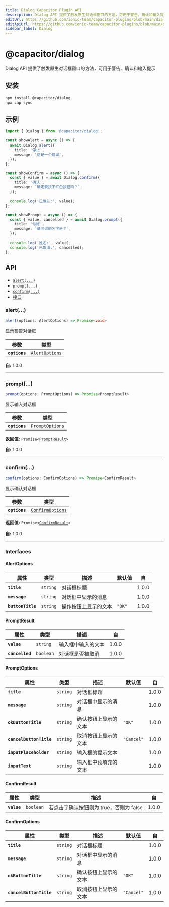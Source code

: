 ```yaml
---
title: Dialog Capacitor Plugin API
description: Dialog API 提供了触发原生对话框窗口的方法，可用于警告、确认和输入提示
editUrl: https://github.com/ionic-team/capacitor-plugins/blob/main/dialog/README.md
editApiUrl: https://github.com/ionic-team/capacitor-plugins/blob/main/dialog/src/definitions.ts
sidebar_label: Dialog
---
```


# @capacitor/dialog

Dialog API 提供了触发原生对话框窗口的方法，可用于警告、确认和输入提示

## 安装

```bash
npm install @capacitor/dialog
npx cap sync
```

## 示例

```typescript
import { Dialog } from '@capacitor/dialog';

const showAlert = async () => {
  await Dialog.alert({
    title: '停止',
    message: '这是一个错误',
  });
};

const showConfirm = async () => {
  const { value } = await Dialog.confirm({
    title: '确认',
    message: `确定要按下红色按钮吗？`,
  });

  console.log('已确认:', value);
};

const showPrompt = async () => {
  const { value, cancelled } = await Dialog.prompt({
    title: '你好',
    message: `请问你的名字是？`,
  });

  console.log('姓名:', value);
  console.log('已取消:', cancelled);
};
```

## API

<docgen-index>

- [`alert(...)`](#alert)
- [`prompt(...)`](#prompt)
- [`confirm(...)`](#confirm)
- [接口](#interfaces)

</docgen-index>

<docgen-api>

### alert(...)

```typescript
alert(options: AlertOptions) => Promise<void>
```

显示警告对话框

| 参数          | 类型                                                  |
| ------------- | ----------------------------------------------------- |
| **`options`** | <code><a href="#alertoptions">AlertOptions</a></code> |

**自:** 1.0.0

---

### prompt(...)

```typescript
prompt(options: PromptOptions) => Promise<PromptResult>
```

显示输入对话框

| 参数          | 类型                                                    |
| ------------- | ------------------------------------------------------- |
| **`options`** | <code><a href="#promptoptions">PromptOptions</a></code> |

**返回值:** <code>Promise&lt;<a href="#promptresult">PromptResult</a>&gt;</code>

**自:** 1.0.0

---

### confirm(...)

```typescript
confirm(options: ConfirmOptions) => Promise<ConfirmResult>
```

显示确认对话框

| 参数          | 类型                                                      |
| ------------- | --------------------------------------------------------- |
| **`options`** | <code><a href="#confirmoptions">ConfirmOptions</a></code> |

**返回值:** <code>Promise&lt;<a href="#confirmresult">ConfirmResult</a>&gt;</code>

**自:** 1.0.0

---

### Interfaces

#### AlertOptions

| 属性              | 类型                | 描述                 | 默认值            | 自    |
| ----------------- | ------------------- | -------------------- | ----------------- | ----- |
| **`title`**       | <code>string</code> | 对话框标题           |                   | 1.0.0 |
| **`message`**     | <code>string</code> | 对话框中显示的消息   |                   | 1.0.0 |
| **`buttonTitle`** | <code>string</code> | 操作按钮上显示的文本 | <code>"OK"</code> | 1.0.0 |

#### PromptResult

| 属性            | 类型                 | 描述               | 自    |
| --------------- | -------------------- | ------------------ | ----- |
| **`value`**     | <code>string</code>  | 输入框中输入的文本 | 1.0.0 |
| **`cancelled`** | <code>boolean</code> | 对话框是否被取消   | 1.0.0 |

#### PromptOptions

| 属性                    | 类型                | 描述                 | 默认值                | 自    |
| ----------------------- | ------------------- | -------------------- | --------------------- | ----- |
| **`title`**             | <code>string</code> | 对话框标题           |                       | 1.0.0 |
| **`message`**           | <code>string</code> | 对话框中显示的消息   |                       | 1.0.0 |
| **`okButtonTitle`**     | <code>string</code> | 确认按钮上显示的文本 | <code>"OK"</code>     | 1.0.0 |
| **`cancelButtonTitle`** | <code>string</code> | 取消按钮上显示的文本 | <code>"Cancel"</code> | 1.0.0 |
| **`inputPlaceholder`**  | <code>string</code> | 输入框的提示文本     |                       | 1.0.0 |
| **`inputText`**         | <code>string</code> | 输入框中预填充的文本 |                       | 1.0.0 |

#### ConfirmResult

| 属性        | 类型                 | 描述                                    | 自    |
| ----------- | -------------------- | --------------------------------------- | ----- |
| **`value`** | <code>boolean</code> | 若点击了确认按钮则为 true，否则为 false | 1.0.0 |

#### ConfirmOptions

| 属性                    | 类型                | 描述                 | 默认值                | 自    |
| ----------------------- | ------------------- | -------------------- | --------------------- | ----- |
| **`title`**             | <code>string</code> | 对话框标题           |                       | 1.0.0 |
| **`message`**           | <code>string</code> | 对话框中显示的消息   |                       | 1.0.0 |
| **`okButtonTitle`**     | <code>string</code> | 确认按钮上显示的文本 | <code>"OK"</code>     | 1.0.0 |
| **`cancelButtonTitle`** | <code>string</code> | 取消按钮上显示的文本 | <code>"Cancel"</code> | 1.0.0 |

</docgen-api>
